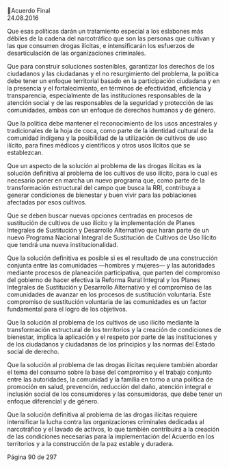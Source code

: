 Acuerdo Final  
24.08.2016  

 
Que esas políticas darán un tratamiento especial a los eslabones más débiles de la cadena del narcotráfico 
que son las personas que cultivan y las que consumen drogas ilícitas, e intensificarán los esfuerzos de 
desarticulación de las organizaciones criminales. 
 
Que para construir soluciones sostenibles, garantizar los derechos de los ciudadanos y las ciudadanas y el 
no resurgimiento del problema, la política debe tener un enfoque territorial basado en la participación 
ciudadana y en la presencia y el fortalecimiento, en términos de efectividad, eficiencia y transparencia, 
especialmente de las instituciones responsables de la atención social y  de las responsables de la seguridad 
y protección de las comunidades, ambas con un enfoque de derechos humanos y de género.  
 
Que la política debe mantener el reconocimiento de los usos ancestrales y tradicionales de la hoja de coca, 
como parte de la identidad cultural de la comunidad indígena y la posibilidad de la utilización de cultivos 
de uso ilícito, para fines médicos y científicos y otros usos lícitos que se establezcan. 
 
Que un aspecto de la solución al problema de las drogas ilícitas es la solución definitiva al problema de los 
cultivos de uso ilícito, para lo cual es necesario poner en marcha un nuevo programa que, como parte de 
la transformación estructural del campo que busca la RRI, contribuya a generar condiciones de bienestar 
y buen vivir para las poblaciones afectadas por esos cultivos. 
 
Que se deben buscar nuevas opciones centradas en procesos de sustitución de cultivos de uso ilícito y la 
implementación de Planes Integrales de Sustitución y Desarrollo Alternativo que harán parte de un nuevo 
Programa  Nacional  Integral  de  Sustitución  de  Cultivos  de  Uso  Ilícito  que  tendrá  una  nueva 
institucionalidad. 
 
Que la solución definitiva es posible si es el resultado de una construcción conjunta entre las comunidades 
—hombres y mujeres— y las autoridades mediante procesos de planeación participativa, que parten del 
compromiso del gobierno de hacer efectiva la Reforma Rural Integral y los Planes Integrales de Sustitución 
y Desarrollo Alternativo y el compromiso de las comunidades de avanzar en los procesos de sustitución 
voluntaria. Este compromiso de sustitución voluntaria de las comunidades es un factor fundamental para 
el logro de los objetivos.  
 
Que la solución al problema de los cultivos de uso ilícito mediante la transformación estructural de los 
territorios y la creación de condiciones de bienestar, implica la aplicación y el respeto por parte de las 
instituciones y de los ciudadanos y ciudadanas de los principios y las normas del Estado social de derecho.  
 
Que la solución al problema de las drogas ilícitas requiere también abordar el tema del consumo sobre la 
base del compromiso y el trabajo conjunto entre las autoridades, la comunidad y la familia en torno a una 
política de promoción en salud, prevención, reducción del daño, atención integral e inclusión social de los 
consumidores y las consumidoras, que debe tener un enfoque diferencial y de género. 
 
Que  la  solución  definitiva  al  problema  de  las  drogas  ilícitas  requiere  intensificar  la  lucha  contra  las 
organizaciones criminales dedicadas al narcotráfico y el lavado de activos, lo que también contribuirá a la 
creación    de  las    condiciones  necesarias  para  la  implementación  del  Acuerdo  en  los  territorios  y  a  la 
construcción de la paz estable y duradera. 
 
Página 90 de 297 
 

